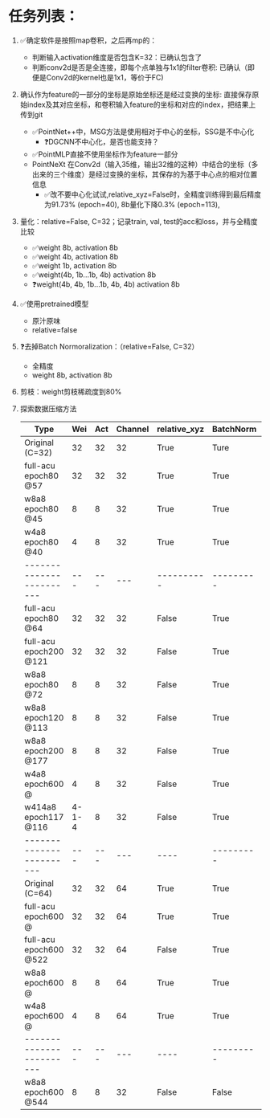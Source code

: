 # 任务列表：
1. :white_check_mark:确定软件是按照map卷积，之后再mp的：
    - 判断输入activation维度是否包含K=32：已确认包含了
    - 判断conv2d是否是全连接，即每个点单独与1x1的filter卷积: 已确认（即便是Conv2d的kernel也是1x1，等价于FC)
2. 确认作为feature的一部分的坐标是原始坐标还是经过变换的坐标: 直接保存原始index及其对应坐标，和卷积输入feature的坐标和对应的index，把结果上传到git
    - :white_check_mark:PointNet++中，MSG方法是使用相对于中心的坐标，SSG是不中心化
      - :question:DGCNN不中心化，是否也能支持？
    - :white_check_mark:PointMLP直接不使用坐标作为feature一部分
    - PointNeXt 在Conv2d（输入35维，输出32维的这种）中结合的坐标（多出来的三个维度）是经过变换的坐标，其保存的为基于中心点的相对位置信息
      - :white_check_mark:改不要中心化试试,relative_xyz=False时，全精度训练得到最后精度为91.73% (epoch=40), 8b量化下降0.3% (epoch=113), 
3. 量化：relative=False, C=32；记录train, val, test的acc和loss，并与全精度比较
    - :white_check_mark:weight 8b, activation 8b
    - :white_check_mark:weight 4b, activation 8b
    - :white_check_mark:weight 1b, activation 8b
    - :white_check_mark:weight(4b, 1b...1b, 4b) activation 8b
    - :question:weight(4b, 4b, 1b...1b, 4b, 4b) activation 8b
4. :white_check_mark:使用pretrained模型
    - 原汁原味
    - relative=false
6. :question:去掉Batch Normoralization：（relative=False, C=32）
    - 全精度
    - weight 8b, activation 8b
7. 剪枝：weight剪枝稀疏度到80%
8. 探索数据压缩方法

    | Type                      | Wei | Act | Channel | relative_xyz | BatchNorm | Epoch | Best | OA    	| mAcc  	|
    |-------------------------- | --- | --- |-------- |--------------| --------- | ----- | ---- |-------	|-------	|
    | Original (C=32)           | 32  | 32  | 32      | True         | Ture      | None  | None | 93.2+-0.1	| 90.8+-0.2 |
    | full-acu<br>epoch80 @57   | 32  | 32  | 32      | True         | True      | 80    | 57   | 92.91 	| 89.55 	|
    | w8a8<br>epoch80 @45       | 8   | 8   | 32      | True         | True      | 80    | 45   | 92.34 	| 87.87 	|
    | w4a8<br>epoch80 @40       | 4   | 8   | 32      | True         | True      | 80    | 40   | 92.30 	| 88.79 	|
    | ------------------------  | --- | --- | ---     | ----------   | --------- | ----- | ---- | ------	| ----- 	|
    | full-acu<br>epoch80 @64   | 32  | 32  | 32      | False        | True      | 80    | 64   | 91.73 	| 88.35 	|
    | full-acu<br>epoch200 @121 | 32  | 32  | 32      | False        | True      | 200   | 121  | 91.82 	| 88.43 	|
    | w8a8<br>epoch80 @72       | 8   | 8   | 32      | False        | True      | 80    | 72   | 91.45 	| 87.42 	|
    | w8a8<br>epoch120 @113     | 8   | 8   | 32      | False        | True      | 120   | 113  | 92.02 	| 89.35 	|
    | w8a8<br>epoch200 @177     | 8   | 8   | 32      | False        | True      | 200   | 177  | 91.94 	| 89.38 	|
    | w4a8<br>epoch600 @        | 4   | 8   | 32      | False        | True      |       |      |       	|       	|
    | w414a8<br>epoch117 @116   |4-1-4| 8   | 32      | False        | True      | 117   | 116  | 41.53 	| 27.52 	|
    | ------------------------  | --- | --- | ---     | ----         | --------- | ----- | ---- | ------	| ----- 	|
    | Original (C=64)           | 32  | 32  | 64      | True         | True      | 600   | 537  | 93.7+-0.3 | 90.9+-0.5 |
    | full-acu<br>epoch600 @    | 32  | 32  | 64      | True         | True      | 600   | 486  | 93.44 	| 90.79 	|
    | full-acu<br>epoch600 @522 | 32  | 32  | 64      | False        | True      | 600   | 522  | 92.54 	| 89.89 	|
    | w8a8<br>epoch600 @        | 8   | 8   | 64      | True         | True      | 600   |   |  	|  	|
    | w4a8<br>epoch600 @        | 4   | 8   | 64      | True         | True      | 600   |   |  	|  	|
    | ------------------------  | --- | --- | ---     | ----         | --------- | ----- | ---- | ------	| ----- 	|
    | w8a8<br>epoch600 @544     | 8   | 8   | 32      | False        | False     | 600   | 544  | 79.09 	| 70.96 	|

    
